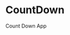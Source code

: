 # CountDown
 Count Down App
   
        
                                     
                                   
                           
               
       
   
 
